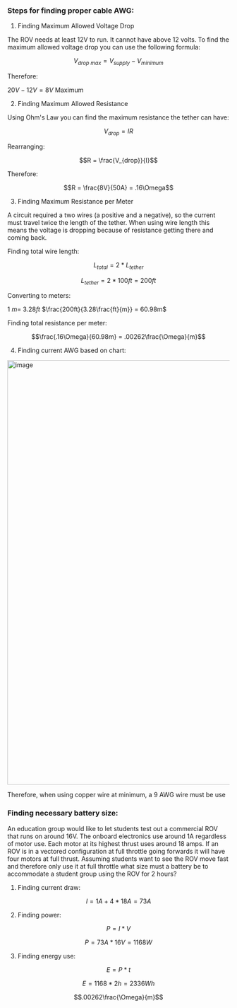 ### Steps for finding proper cable AWG:

1.  Finding Maximum Allowed Voltage Drop

The ROV needs at least 12V to run. It cannot have above 12 volts. To
find the maximum allowed voltage drop you can use the following formula:

$$V_{drop\ max} = V_{supply} - V_{minimum}$$

Therefore:

$20V - 12V = 8V$ Maximum

2.  Finding Maximum Allowed Resistance

Using Ohm's Law you can find the maximum resistance the tether can have:

$$V_{drop} = IR$$

Rearranging:

$$R = \frac{V_{drop}}{I}$$

Therefore:

$$R = \frac{8V}{50A} = .16\Omega$$

3.  Finding Maximum Resistance per Meter

A circuit required a two wires (a positive and a negative), so the
current must travel twice the length of the tether. When using wire
length this means the voltage is dropping because of resistance getting
there and coming back.

Finding total wire length:

$$L_{total} = 2*L_{tether}$$

$$L_{tether} = 2*100ft = 200ft$$

Converting to meters:

$1\ m = \ 3.28ft$ $\frac{200ft}{3.28\frac{ft}{m}} = 60.98m$

Finding total resistance per meter:

$$\frac{.16\Omega}{60.98m} = .00262\frac{\Omega}{m}$$

4.  Finding current AWG based on chart:
<img width="1865" height="960" alt="image" src="https://github.com/user-attachments/assets/e1fded3f-a896-498b-93ca-04d020759b73" />


Therefore, when using copper wire at minimum, a 9 AWG wire must be use

### Finding necessary battery size:

An education group would like to let students test out a commercial ROV
that runs on around 16V. The onboard electronics use around 1A
regardless of motor use. Each motor at its highest thrust uses around 18
amps. If an ROV is in a vectored configuration at full throttle going
forwards it will have four motors at full thrust. Assuming students want
to see the ROV move fast and therefore only use it at full throttle what
size must a battery be to accommodate a student group using the ROV for
2 hours?

1.  Finding current draw:

$$I = 1A + 4*18A = 73A$$

2.  Finding power:

$$P = I*V$$

$$P = 73A*16V = 1168W$$

3.  Finding energy use:

$$E = P*t$$

$$E = 1168*2h = 2336Wh$$

$$.00262\frac{\Omega}{m}$$

